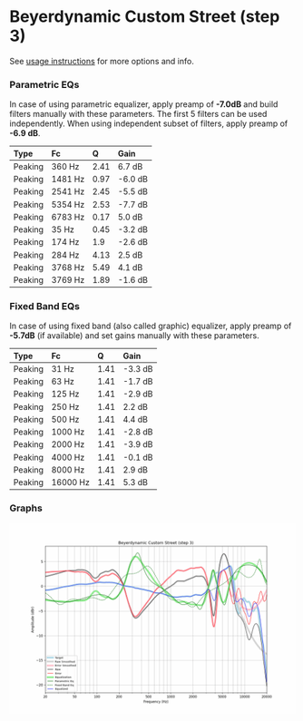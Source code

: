 # Beyerdynamic Custom Street (step 3)
See [usage instructions](https://github.com/jaakkopasanen/AutoEq#usage) for more options and info.

### Parametric EQs
In case of using parametric equalizer, apply preamp of **-7.0dB** and build filters manually
with these parameters. The first 5 filters can be used independently.
When using independent subset of filters, apply preamp of **-6.9 dB**.

| Type    | Fc      |    Q | Gain    |
|:--------|:--------|:-----|:--------|
| Peaking | 360 Hz  | 2.41 | 6.7 dB  |
| Peaking | 1481 Hz | 0.97 | -6.0 dB |
| Peaking | 2541 Hz | 2.45 | -5.5 dB |
| Peaking | 5354 Hz | 2.53 | -7.7 dB |
| Peaking | 6783 Hz | 0.17 | 5.0 dB  |
| Peaking | 35 Hz   | 0.45 | -3.2 dB |
| Peaking | 174 Hz  | 1.9  | -2.6 dB |
| Peaking | 284 Hz  | 4.13 | 2.5 dB  |
| Peaking | 3768 Hz | 5.49 | 4.1 dB  |
| Peaking | 3769 Hz | 1.89 | -1.6 dB |

### Fixed Band EQs
In case of using fixed band (also called graphic) equalizer, apply preamp of **-5.7dB**
(if available) and set gains manually with these parameters.

| Type    | Fc       |    Q | Gain    |
|:--------|:---------|:-----|:--------|
| Peaking | 31 Hz    | 1.41 | -3.3 dB |
| Peaking | 63 Hz    | 1.41 | -1.7 dB |
| Peaking | 125 Hz   | 1.41 | -2.9 dB |
| Peaking | 250 Hz   | 1.41 | 2.2 dB  |
| Peaking | 500 Hz   | 1.41 | 4.4 dB  |
| Peaking | 1000 Hz  | 1.41 | -2.8 dB |
| Peaking | 2000 Hz  | 1.41 | -3.9 dB |
| Peaking | 4000 Hz  | 1.41 | -0.1 dB |
| Peaking | 8000 Hz  | 1.41 | 2.9 dB  |
| Peaking | 16000 Hz | 1.41 | 5.3 dB  |

### Graphs
![](./Beyerdynamic%20Custom%20Street%20(step%203).png)